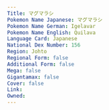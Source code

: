 ```yaml
---
﻿Title: マグマラシ
Pokemon Name Japanese: マグマラシ
Pokemon Name German: Igelavar
Pokemon Name English: Quilava
Language Card: Japanese
National Dex Number: 156
Region: Johto
Regional Form: false
Additional Form: false
Mega: false
Gigantamax: false
Cover: false
Link: 
Owned: 
---
```

